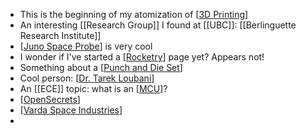 - This is the beginning of my atomization of [[3D Printing]]
- An interesting [[Research Group]] I found at [[UBC]]: [[Berlinguette Research Institute]]
- [[Juno Space Probe]] is very cool
- I wonder if I've started a [[Rocketry]] page yet? Appears not!
- Something about a [[Punch and Die Set]]
- Cool person: [[Dr. Tarek Loubani]]
- An [[ECE]] topic: what is an [[MCU]]?
- [[OpenSecrets]]
- [[Varda Space Industries]]
-

[//begin]: # "Autogenerated link references for markdown compatibility"
[3D Printing]: <../pages-ls/3D Printing> "3D Printing"
[Juno Space Probe]: <../pages-ls/Juno Space Probe> "Juno Space Probe"
[Rocketry]: ../pages-ls/Rocketry "Rocketry"
[Punch and Die Set]: <../pages-ls/Punch and Die Set> "Punch and Die Set"
[Dr. Tarek Loubani]: <../pages-ls/Dr. Tarek Loubani> "Dr. Tarek Loubani"
[MCU]: ../pages-ls/MCU "MCU"
[OpenSecrets]: ../pages-ls/OpenSecrets "OpenSecrets"
[Varda Space Industries]: <../pages-ls/Varda Space Industries> "Varda Space Industries"
[//end]: # "Autogenerated link references"